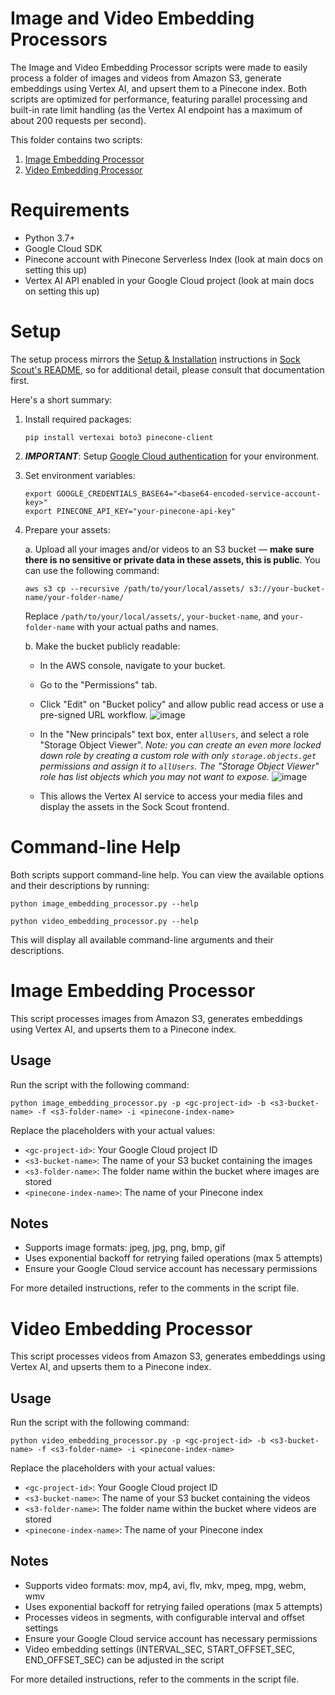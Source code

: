 # Image and Video Embedding Processors

The Image and Video Embedding Processor scripts were made to easily process a folder of images and videos from Amazon S3, generate embeddings using Vertex AI, and upsert them to a Pinecone index. Both scripts are optimized for performance, featuring parallel processing and built-in rate limit handling (as the Vertex AI endpoint has a maximum of about 200 requests per second).

This folder contains two scripts:

1. [Image Embedding Processor](#image-embedding-processor)
2. [Video Embedding Processor](#video-embedding-processor)

# Requirements

- Python 3.7+
- Google Cloud SDK
- Pinecone account with Pinecone Serverless Index (look at main docs on setting this up)
- Vertex AI API enabled in your Google Cloud project (look at main docs on setting this up)

# Setup

The setup process mirrors the [Setup & Installation](https://github.com/pinecone-io/sample-apps/blob/main/shop-the-look/README.md) instructions in [Sock Scout's README](https://github.com/pinecone-io/sample-apps/blob/main/shop-the-look/README.md), so for additional detail, please consult that documentation first.

Here's a short summary:

1. Install required packages:

   ```
   pip install vertexai boto3 pinecone-client
   ```

2. ***IMPORTANT***: Setup [Google Cloud authentication](https://cloud.google.com/vertex-ai/generative-ai/docs/embeddings/get-multimodal-embeddings#prereqs) for your environment. 

3. Set environment variables:
   
   ```
   export GOOGLE_CREDENTIALS_BASE64="<base64-encoded-service-account-key>"
   export PINECONE_API_KEY="your-pinecone-api-key"
   ```

4. Prepare your assets:

   a. Upload all your images and/or videos to an S3 bucket — **make sure there is no sensitive or private data in these assets, this is public**. You can use the following command:

      ```
      aws s3 cp --recursive /path/to/your/local/assets/ s3://your-bucket-name/your-folder-name/
      ```

      Replace `/path/to/your/local/assets/`, `your-bucket-name`, and `your-folder-name` with your actual paths and names.

   b. Make the bucket publicly readable:
      - In the AWS console, navigate to your bucket.
      - Go to the "Permissions" tab.
      - Click "Edit" on "Bucket policy" and allow public read access or use a pre-signed URL workflow.
      ![image](https://github.com/user-attachments/assets/3ae9cd25-b548-44f5-87df-88203d4bb481)
      - In the "New principals" text box, enter `allUsers`, and select a role "Storage Object Viewer". *Note: you can create an even more locked down role by creating a custom role with only `storage.objects.get` permissions and assign it to `allUsers`. The "Storage Object Viewer" role has list objects which you may not want to expose.*
      ![image](https://github.com/user-attachments/assets/0bfa1981-ef7a-4a1f-93e7-d9edb37c9afa)

      - This allows the Vertex AI service to access your media files and display the assets in the Sock Scout frontend.

# Command-line Help

Both scripts support command-line help. You can view the available options and their descriptions by running:

```
python image_embedding_processor.py --help

python video_embedding_processor.py --help
```

This will display all available command-line arguments and their descriptions.

# Image Embedding Processor

This script processes images from Amazon S3, generates embeddings using Vertex AI, and upserts them to a Pinecone index.

## Usage

Run the script with the following command:

```
python image_embedding_processor.py -p <gc-project-id> -b <s3-bucket-name> -f <s3-folder-name> -i <pinecone-index-name>
```

Replace the placeholders with your actual values:
- `<gc-project-id>`: Your Google Cloud project ID
- `<s3-bucket-name>`: The name of your S3 bucket containing the images
- `<s3-folder-name>`: The folder name within the bucket where images are stored
- `<pinecone-index-name>`: The name of your Pinecone index

## Notes

- Supports image formats: jpeg, jpg, png, bmp, gif
- Uses exponential backoff for retrying failed operations (max 5 attempts)
- Ensure your Google Cloud service account has necessary permissions

For more detailed instructions, refer to the comments in the script file.

# Video Embedding Processor

This script processes videos from Amazon S3, generates embeddings using Vertex AI, and upserts them to a Pinecone index.

## Usage

Run the script with the following command:

```
python video_embedding_processor.py -p <gc-project-id> -b <s3-bucket-name> -f <s3-folder-name> -i <pinecone-index-name>
```

Replace the placeholders with your actual values:
- `<gc-project-id>`: Your Google Cloud project ID
- `<s3-bucket-name>`: The name of your S3 bucket containing the videos
- `<s3-folder-name>`: The folder name within the bucket where videos are stored
- `<pinecone-index-name>`: The name of your Pinecone index

## Notes

- Supports video formats: mov, mp4, avi, flv, mkv, mpeg, mpg, webm, wmv
- Uses exponential backoff for retrying failed operations (max 5 attempts)
- Processes videos in segments, with configurable interval and offset settings
- Ensure your Google Cloud service account has necessary permissions
- Video embedding settings (INTERVAL_SEC, START_OFFSET_SEC, END_OFFSET_SEC) can be adjusted in the script

For more detailed instructions, refer to the comments in the script file. 
